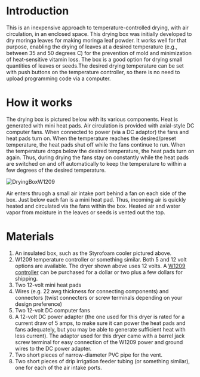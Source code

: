 # Introduction
This is an inexpensive approach to temperature-controlled drying, with air circulation, in an enclosed space. This drying box was initially developed to dry moringa leaves for making moringa leaf powder. It works well for that purpose, enabling the drying of leaves at a desired temperature (e.g., between 35 and 50 degrees C) for the prevention of mold and minimization of heat-sensitive vitamin loss. The box is a good option for drying small quantities of leaves or seeds.The desired drying temperature can be set with push buttons on the temperature controller, so there is no need to upload programming code via a computer.

# How it works
The drying box is pictured below with its various components. Heat is generated with mini heat pads. Air circulation is provided with axial-style DC computer fans. When connected to power (via a DC adaptor) the fans and heat pads turn on. When the temperature reaches the desired/preset temperature, the heat pads shut off while the fans continue to run. When the temperature drops below the desired temperature, the heat pads turn on again. Thus, during drying the fans stay on constantly while the heat pads are switched on and off automatically to keep the temperature to within a few degrees of the desired temperature. 

![DryingBoxW1209](https://github.com/ECHOInternational/Microcontrollers/assets/69003593/898c4e29-8af6-4c41-9e38-8ff6ab2949eb)

Air enters thruogh a small air intake port behind a fan on each side of the box. Just below each fan is a mini heat pad. Thus, incoming air is quickly heated and circulated via the fans within the box. Heated air and water vapor from moisture in the leaves or seeds is vented out the top. 

# Materials
1. An insulated box, such as the Styrofoam cooler pictured above.
2. W1209 temperature controller or something similar. Both 5 and 12 volt options are available. The dryer shown above uses 12 volts. A [W1209 controller](https://www.aliexpress.us/item/3256805851910105.html?src=google&src=google&albch=shopping&acnt=708-803-3821&slnk=&plac=&mtctp=&albbt=Google_7_shopping&gclsrc=aw.ds&albagn=888888&isSmbAutoCall=false&needSmbHouyi=false&src=google&albch=shopping&acnt=708-803-3821&slnk=&plac=&mtctp=&albbt=Google_7_shopping&gclsrc=aw.ds&albagn=888888&ds_e_adid=&ds_e_matchtype=&ds_e_device=c&ds_e_network=x&ds_e_product_group_id=&ds_e_product_id=en3256805851910105&ds_e_product_merchant_id=109144340&ds_e_product_country=US&ds_e_product_language=en&ds_e_product_channel=online&ds_e_product_store_id=&ds_url_v=2&albcp=19623912707&albag=&isSmbAutoCall=false&needSmbHouyi=false&gad_source=1&gclid=CjwKCAjwmYCzBhA6EiwAxFwfgEj1_OyVOn2Clk6kr6kFfY08jwdATWD7-ReEFJdhNmse2NiaI06uTRoCcZAQAvD_BwE&aff_fcid=e80e6b8574cd4b178f86be2d633626d3-1717620333549-01390-UneMJZVf&aff_fsk=UneMJZVf&aff_platform=aaf&sk=UneMJZVf&aff_trace_key=e80e6b8574cd4b178f86be2d633626d3-1717620333549-01390-UneMJZVf&terminal_id=14bb5c891ddb4baebb0909fb32ee2f45&afSmartRedirect=y&gatewayAdapt=glo2usa) can be purchased for a dollar or two plus a few dollars for shipping.
3. Two 12-volt mini heat pads
4. Wires (e.g. 22 awg thickness for connecting components) and connectors (twist connecters or screw terminals depending on your design preference)
5. Two 12-volt DC computer fans
6. A 12-volt DC power adapter (the one used for this dryer is rated for a current draw of 5 amps, to make sure it can power the heat pads and fans adequately, but you may be able to generate sufficient heat with less current). The adaptor used for this dryer came with a barrel jack screw terminal for easy connection of the W1209 power and ground wires to the DC power adapter.
7. Two short pieces of narrow-diameter PVC pipe for the vent.
8. Two short pieces of drip irrigation feeder tubing (or something similar), one for each of the air intake ports.
   

